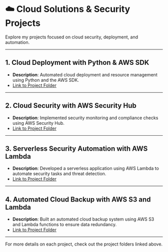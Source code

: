 # ☁️ Cloud Solutions & Security Projects

Explore my projects focused on cloud security, deployment, and automation.

---

## 1. **Cloud Deployment with Python & AWS SDK**
   - **Description**: Automated cloud deployment and resource management using Python and the AWS SDK.
   - [Link to Project Folder](./cloud-deployment-python-aws-sdk.md)

---

## 2. **Cloud Security with AWS Security Hub**
   - **Description**: Implemented security monitoring and compliance checks using AWS Security Hub.
   - [Link to Project Folder](./cloud-security-aws-security-hub.md)

---

## 3. **Serverless Security Automation with AWS Lambda**
   - **Description**: Developed a serverless application using AWS Lambda to automate security tasks and threat detection.
   - [Link to Project Folder](./serverless-security-automation-aws-lambda.md)

---

## 4. **Automated Cloud Backup with AWS S3 and Lambda**
   - **Description**: Built an automated cloud backup system using AWS S3 and Lambda functions to ensure data redundancy.
   - [Link to Project Folder](./automated-cloud-backup-s3-lambda.md)

---

For more details on each project, check out the project folders linked above.
